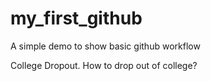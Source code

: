 # my_first_github
A simple demo to show basic github workflow


College Dropout. How to drop out of college?
